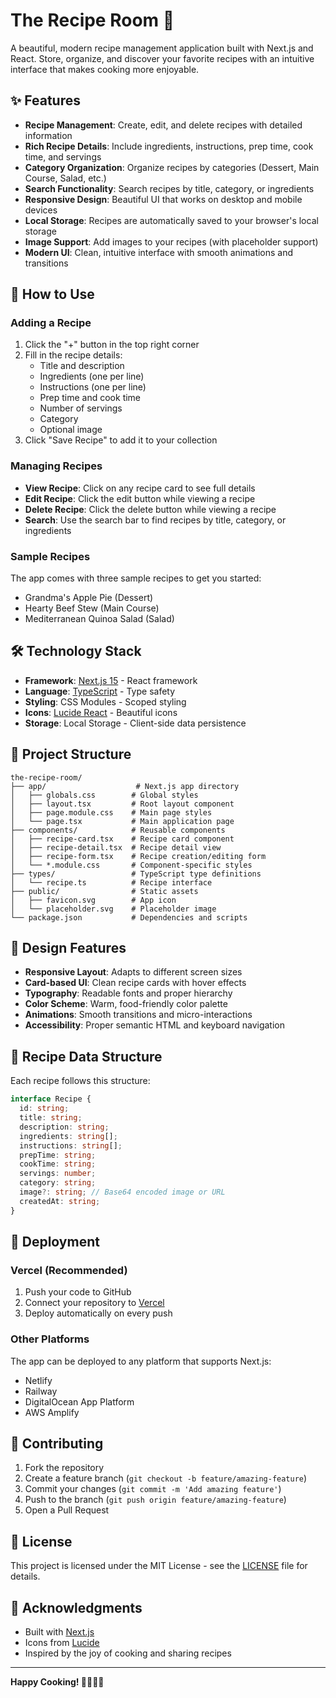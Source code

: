 # The Recipe Room 🍳

A beautiful, modern recipe management application built with Next.js and React. Store, organize, and discover your favorite recipes with an intuitive interface that makes cooking more enjoyable.

## ✨ Features

- **Recipe Management**: Create, edit, and delete recipes with detailed information
- **Rich Recipe Details**: Include ingredients, instructions, prep time, cook time, and servings
- **Category Organization**: Organize recipes by categories (Dessert, Main Course, Salad, etc.)
- **Search Functionality**: Search recipes by title, category, or ingredients
- **Responsive Design**: Beautiful UI that works on desktop and mobile devices
- **Local Storage**: Recipes are automatically saved to your browser's local storage
- **Image Support**: Add images to your recipes (with placeholder support)
- **Modern UI**: Clean, intuitive interface with smooth animations and transitions

## 📖 How to Use

### Adding a Recipe

1. Click the "+" button in the top right corner
2. Fill in the recipe details:
   - Title and description
   - Ingredients (one per line)
   - Instructions (one per line)
   - Prep time and cook time
   - Number of servings
   - Category
   - Optional image
3. Click "Save Recipe" to add it to your collection

### Managing Recipes

- **View Recipe**: Click on any recipe card to see full details
- **Edit Recipe**: Click the edit button while viewing a recipe
- **Delete Recipe**: Click the delete button while viewing a recipe
- **Search**: Use the search bar to find recipes by title, category, or ingredients

### Sample Recipes

The app comes with three sample recipes to get you started:

- Grandma's Apple Pie (Dessert)
- Hearty Beef Stew (Main Course)
- Mediterranean Quinoa Salad (Salad)

## 🛠️ Technology Stack

- **Framework**: [Next.js 15](https://nextjs.org/) - React framework
- **Language**: [TypeScript](https://www.typescriptlang.org/) - Type safety
- **Styling**: CSS Modules - Scoped styling
- **Icons**: [Lucide React](https://lucide.dev/) - Beautiful icons
- **Storage**: Local Storage - Client-side data persistence

## 📁 Project Structure

```
the-recipe-room/
├── app/                    # Next.js app directory
│   ├── globals.css        # Global styles
│   ├── layout.tsx         # Root layout component
│   ├── page.module.css    # Main page styles
│   └── page.tsx           # Main application page
├── components/            # Reusable components
│   ├── recipe-card.tsx    # Recipe card component
│   ├── recipe-detail.tsx  # Recipe detail view
│   ├── recipe-form.tsx    # Recipe creation/editing form
│   └── *.module.css       # Component-specific styles
├── types/                 # TypeScript type definitions
│   └── recipe.ts          # Recipe interface
├── public/                # Static assets
│   ├── favicon.svg        # App icon
│   └── placeholder.svg    # Placeholder image
└── package.json           # Dependencies and scripts
```

## 🎨 Design Features

- **Responsive Layout**: Adapts to different screen sizes
- **Card-based UI**: Clean recipe cards with hover effects
- **Typography**: Readable fonts and proper hierarchy
- **Color Scheme**: Warm, food-friendly color palette
- **Animations**: Smooth transitions and micro-interactions
- **Accessibility**: Proper semantic HTML and keyboard navigation

## 📝 Recipe Data Structure

Each recipe follows this structure:

```typescript
interface Recipe {
  id: string;
  title: string;
  description: string;
  ingredients: string[];
  instructions: string[];
  prepTime: string;
  cookTime: string;
  servings: number;
  category: string;
  image?: string; // Base64 encoded image or URL
  createdAt: string;
}
```

## 🚀 Deployment

### Vercel (Recommended)

1. Push your code to GitHub
2. Connect your repository to [Vercel](https://vercel.com)
3. Deploy automatically on every push

### Other Platforms

The app can be deployed to any platform that supports Next.js:

- Netlify
- Railway
- DigitalOcean App Platform
- AWS Amplify

## 🤝 Contributing

1. Fork the repository
2. Create a feature branch (`git checkout -b feature/amazing-feature`)
3. Commit your changes (`git commit -m 'Add amazing feature'`)
4. Push to the branch (`git push origin feature/amazing-feature`)
5. Open a Pull Request

## 📄 License

This project is licensed under the MIT License - see the [LICENSE](LICENSE) file for details.

## 🙏 Acknowledgments

- Built with [Next.js](https://nextjs.org/)
- Icons from [Lucide](https://lucide.dev/)
- Inspired by the joy of cooking and sharing recipes

---

**Happy Cooking! 👨‍🍳👩‍🍳**
